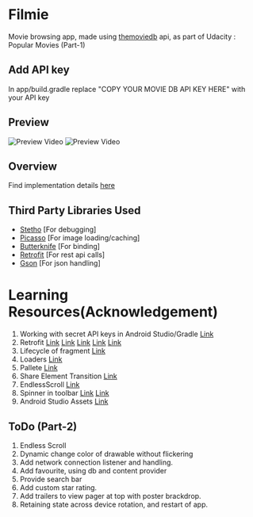 # Filmie
Movie browsing app, made using [themoviedb](https://www.themoviedb.org/) api,
as part of Udacity : Popular Movies (Part-1)

## Add API key
In app/build.gradle replace "COPY YOUR MOVIE DB API KEY HERE" with your API key 


## Preview
![Preview Video](../master/preview/filmie1.gif)   ![Preview Video](../master/preview/filmie2.gif)

## Overview
Find implementation details [here](../master/Implementation.txt)

## Third Party Libraries Used

- [Stetho](https://github.com/facebook/stetho) [For debugging]
- [Picasso](http://square.github.io/picasso/) [For image loading/caching]
- [Butterknife](http://jakewharton.github.io/butterknife/) [For binding]
- [Retrofit](http://square.github.io/retrofit/) [For rest api calls]
- [Gson](http://mvnrepository.com/artifact/com.squareup.retrofit/converter-gson/2.0.0-beta1) [For json handling]

# Learning Resources(Acknowledgement)

1. Working with secret API keys in Android Studio/Gradle 
[Link](http://www.rainbowbreeze.it/environmental-variables-api-key-and-secret-buildconfig-and-android-studio/
)
2. Retrofit
[Link](http://square.github.io/retrofit/)
[Link](http://www.vogella.com/tutorials/Retrofit/article.html)
[Link](https://bekk.github.io/android101/pages/retrofit.html)
[Link](http://blog.robinchutaux.com/blog/a-smart-way-to-use-retrofit/)
[Link](https://guides.codepath.com/android/Consuming-APIs-with-Retrofit)
3. Lifecycle of fragment 
[Link](http://www.javacodegeeks.com/2013/06/android-fragment-lifecycle-multiple-screen-support.html)
4. Loaders
[Link](http://www.androiddesignpatterns.com/2012/08/implementing-loaders.html)
5. Pallete
[Link](https://github.com/codepath/android_guides/wiki/Dynamic-Color-using-Palettes)
6. Share Element Transition
[Link](https://github.com/codepath/android_guides/wiki/Shared-Element-Activity-Transition)
7. EndlessScroll
[Link](https://github.com/codepath/android_guides/wiki/Endless-Scrolling-with-AdapterViews-and-RecyclerView)
8. Spinner in toolbar
[Link](http://android-pratap.blogspot.in/2015/01/spinner-in-toolbar-example-in-android.html)
[Link](https://dabx.io/2015/01/02/material-design-spinner-toolbar-style-fix/)
9. Android Studio Assets
[Link](https://romannurik.github.io/AndroidAssetStudio/index.html)

## ToDo (Part-2)
1. Endless Scroll
2. Dynamic change color of drawable without flickering
3. Add network connection listener and handling.
4. Add favourite, using db and content provider
5. Provide search bar
6. Add custom star rating.
7. Add trailers to view pager at top with poster brackdrop.
8. Retaining state across device rotation, and restart of app.